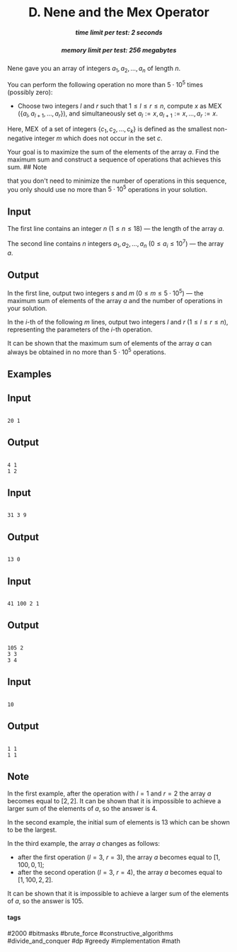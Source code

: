 <h1 style='text-align: center;'> D. Nene and the Mex Operator</h1>

<h5 style='text-align: center;'>time limit per test: 2 seconds</h5>
<h5 style='text-align: center;'>memory limit per test: 256 megabytes</h5>

Nene gave you an array of integers $a_1, a_2, \ldots, a_n$ of length $n$.

You can perform the following operation no more than $5\cdot 10^5$ times (possibly zero):

* Choose two integers $l$ and $r$ such that $1 \le l \le r \le n$, compute $x$ as $\operatorname{MEX}(\{a_l, a_{l+1}, \ldots, a_r\})$, and simultaneously set $a_l:=x, a_{l+1}:=x, \ldots, a_r:=x$.

Here, $\operatorname{MEX}$ of a set of integers $\{c_1, c_2, \ldots, c_k\}$ is defined as the smallest non-negative integer $m$ which does not occur in the set $c$.

Your goal is to maximize the sum of the elements of the array $a$. Find the maximum sum and construct a sequence of operations that achieves this sum. ## Note

 that you don't need to minimize the number of operations in this sequence, you only should use no more than $5\cdot 10^5$ operations in your solution.

## Input

The first line contains an integer $n$ ($1 \le n \le 18$) — the length of the array $a$.

The second line contains $n$ integers $a_1,a_2,\ldots,a_n$ ($0\leq a_i \leq 10^7$) — the array $a$.

## Output

In the first line, output two integers $s$ and $m$ ($0\le m\le 5\cdot 10^5$) — the maximum sum of elements of the array $a$ and the number of operations in your solution.

In the $i$-th of the following $m$ lines, output two integers $l$ and $r$ ($1 \le l \le r \le n$), representing the parameters of the $i$-th operation.

It can be shown that the maximum sum of elements of the array $a$ can always be obtained in no more than $5 \cdot 10^5$ operations.

## Examples

## Input


```

20 1
```
## Output


```

4 1
1 2

```
## Input


```

31 3 9
```
## Output


```

13 0

```
## Input


```

41 100 2 1
```
## Output


```

105 2
3 3
3 4

```
## Input


```

10
```
## Output


```

1 1
1 1

```
## Note

In the first example, after the operation with $l=1$ and $r=2$ the array $a$ becomes equal to $[2,2]$. It can be shown that it is impossible to achieve a larger sum of the elements of $a$, so the answer is $4$.

In the second example, the initial sum of elements is $13$ which can be shown to be the largest.

In the third example, the array $a$ changes as follows:

* after the first operation ($l=3$, $r=3$), the array $a$ becomes equal to $[1,100,0,1]$;
* after the second operation ($l=3$, $r=4$), the array $a$ becomes equal to $[1,100,2,2]$.

It can be shown that it is impossible to achieve a larger sum of the elements of $a$, so the answer is $105$.



#### tags 

#2000 #bitmasks #brute_force #constructive_algorithms #divide_and_conquer #dp #greedy #implementation #math 